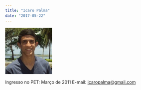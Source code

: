 ```yaml
---
title: "Icaro Palma"
date: "2017-05-22"
---
```


![](images/Icaro-150x150.jpg)

Ingresso no PET: Março de 2011 E-mail: [icaropalma@gmail.com](mailto:icaropalma@gmail.com)
